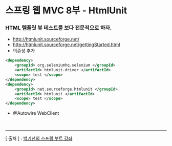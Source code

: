 스프링 웹 MVC 8부 - HtmlUnit
===

### HTML 템플릿 뷰 테스트를 보다 전문적으로 하자.
  + http://htmlunit.sourceforge.net/
  + http://htmlunit.sourceforge.net/gettingStarted.html
  + 의존성 추가
  
```xml
<dependency>
    <groupId> org.seleniumhq.selenium </groupId>
    <artifactId> htmlunit-driver </artifactId>
    <scope> test </scope>
</dependency>
<dependency>
    <groupId> net.sourceforge.htmlunit </groupId>
    <artifactId> htmlunit </artifactId>
    <scope> test </scope>
</dependency>
```

 + @Autowire WebClient

<br/>

---
[ 출처 ] : [백기선의 스프링 부트 강좌](https://www.inflearn.com/course/%EC%8A%A4%ED%94%84%EB%A7%81%EB%B6%80%ED%8A%B8/)
